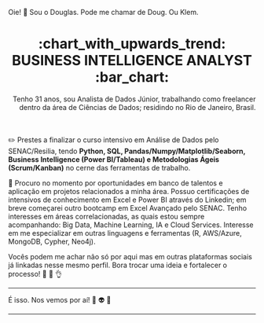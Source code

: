 <h7 align="left"> Oie! :wave: Sou o Douglas. Pode me chamar de Doug. Ou Klem. </h7>
<h1 align="center"> :chart_with_upwards_trend: BUSINESS INTELLIGENCE ANALYST :bar_chart: </h1>
<p align="right">
    Tenho 31 anos, sou Analista de Dados Júnior, trabalhando como freelancer<br>
  dentro da área de Ciências de Dados; residindo no Rio de Janeiro, Brasil. <br><br><br>
</p>

:pencil2: Prestes a finalizar o curso intensivo em Análise de Dados pelo SENAC/Resilia, tendo **Python, SQL, Pandas/Numpy/Matplotlib/Seaborn, Business Intelligence (Power BI/Tableau) e Metodologias Ágeis (Scrum/Kanban)** no cerne das ferramentas de trabalho.

:mag_right: Procuro no momento por oportunidades em banco de talentos e aplicação em projetos relacionados a minha área. Possuo certificações de intensivos de conhecimento em Excel e Power BI através do Linkedin; em breve começarei outro bootcamp em Excel Avançado pelo SENAC. Tenho interesses em áreas correlacionadas, as quais estou sempre acompanhando: Big Data, Machine Learning, IA e Cloud Services. Interesse em me especializar em outras linguagens e ferramentas (R, AWS/Azure, MongoDB, Cypher, Neo4j).

Vocês podem me achar não só por aqui mas em outras plataformas sociais já linkadas nesse mesmo perfil. Bora trocar uma ideia e fortalecer o processo! :muscle: :nail_care: :ok_hand:

*************************
É isso. Nos vemos por aí! 👾 👽 💖 
*************************

